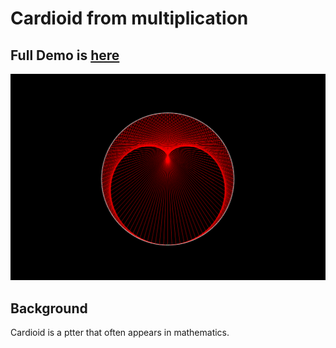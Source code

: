 # Cardioid from multiplication 


## Full Demo is [here](https://www.youtube.com/watch?v=IBW-aFRVAnY&ab_channel=rickshawty) 

![](https://github.com/rick-n-shawty/multiplicationCardioid/blob/main/photo.png)

## Background 

Cardioid is a ptter that often appears in mathematics.